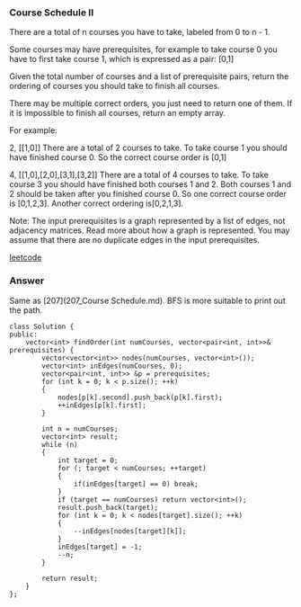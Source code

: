 ### Course Schedule II
There are a total of n courses you have to take, labeled from 0 to n - 1.

Some courses may have prerequisites, for example to take course 0 you have to first take course 1, which is expressed as a pair: [0,1]

Given the total number of courses and a list of prerequisite pairs, return the ordering of courses you should take to finish all courses.

There may be multiple correct orders, you just need to return one of them. If it is impossible to finish all courses, return an empty array.

For example:

2, [[1,0]]
There are a total of 2 courses to take. To take course 1 you should have finished course 0. So the correct course order is [0,1]

4, [[1,0],[2,0],[3,1],[3,2]]
There are a total of 4 courses to take. To take course 3 you should have finished both courses 1 and 2. Both courses 1 and 2 should be taken after you finished course 0. So one correct course order is [0,1,2,3]. Another correct ordering is[0,2,1,3].

Note:
The input prerequisites is a graph represented by a list of edges, not adjacency matrices. Read more about how a graph is represented.
You may assume that there are no duplicate edges in the input prerequisites.

[leetcode](https://leetcode.com/problems/course-schedule-ii/description/)

### Answer 
Same as [207](207_Course Schedule.md). BFS is more suitable to print out the path. 

	class Solution {
	public:
	    vector<int> findOrder(int numCourses, vector<pair<int, int>>& prerequisites) {
	        vector<vector<int>> nodes(numCourses, vector<int>());
	        vector<int> inEdges(numCourses, 0);
	        vector<pair<int, int>> &p = prerequisites;
	        for (int k = 0; k < p.size(); ++k)
	        {
	            nodes[p[k].second].push_back(p[k].first);
	            ++inEdges[p[k].first];
	        }
	        
	        int n = numCourses;
	        vector<int> result;
	        while (n)
	        {
	            int target = 0;
	            for (; target < numCourses; ++target)
	            {
	                if(inEdges[target] == 0) break;
	            }
	            if (target == numCourses) return vector<int>();
	            result.push_back(target);
	            for (int k = 0; k < nodes[target].size(); ++k)
	            {
	                --inEdges[nodes[target][k]];
	            }
	            inEdges[target] = -1;
	            --n;
	        }
	        
	        return result;
	    }
	};